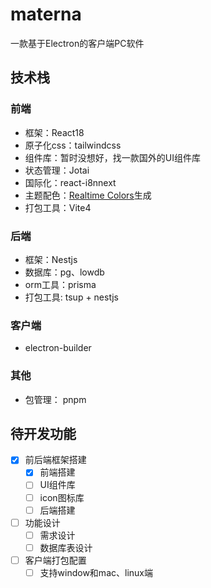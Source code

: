 # materna

一款基于Electron的客户端PC软件

## 技术栈

### 前端

- 框架：React18
- 原子化css：tailwindcss
- 组件库：暂时没想好，找一款国外的UI组件库
- 状态管理：Jotai
- 国际化：react-i8nnext
- 主题配色：[Realtime Colors](https://realtimecolors.com/?colors=000000-ffffff-8fb3ff-ebf1ff-ff8f94)生成
- 打包工具：Vite4

### 后端

- 框架：Nestjs
- 数据库：pg、lowdb
- orm工具：prisma
- 打包工具: tsup + nestjs

### 客户端

- electron-builder

### 其他

- 包管理： pnpm

## 待开发功能

- [x] 前后端框架搭建
  - [x] 前端搭建
  - [ ] UI组件库
  - [ ] icon图标库
  - [ ] 后端搭建
- [ ] 功能设计
  - [ ] 需求设计
  - [ ] 数据库表设计
- [ ] 客户端打包配置
  - [ ] 支持window和mac、linux端
